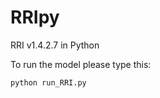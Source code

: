 # RRIpy

RRI v1.4.2.7 in Python


To run the model please type this:
~~~~shell
python run_RRI.py
~~~~
